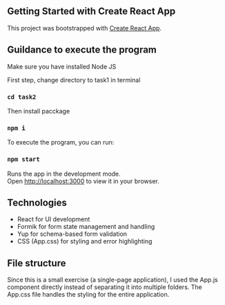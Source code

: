 ## Getting Started with Create React App

This project was bootstrapped with [Create React App](https://github.com/facebook/create-react-app).

## Guildance to execute the program

Make sure you have installed Node JS

First step, change directory to task1 in terminal

### `cd task2`

Then install pacckage

### `npm i`

To execute the program, you can run:

### `npm start`

Runs the app in the development mode.\
Open [http://localhost:3000](http://localhost:3000) to view it in your browser.

## Technologies

- React for UI development  
- Formik for form state management and handling  
- Yup for schema-based form validation  
- CSS (App.css) for styling and error highlighting  

## File structure

   Since this is a small exercise (a single-page application), I used the App.js component directly instead of separating it into multiple folders. The App.css file handles the styling for the entire application.